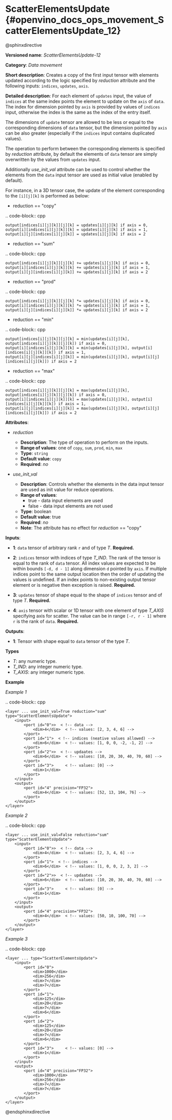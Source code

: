 # ScatterElementsUpdate {#openvino_docs_ops_movement_ScatterElementsUpdate_12}

@sphinxdirective

**Versioned name**: *ScatterElementsUpdate-12*

**Category**: *Data movement*

**Short description**: Creates a copy of the first input tensor with elements updated according to the logic specified by *reduction* attribute and the following inputs: ``indices``, ``updates``, ``axis``.

**Detailed description**: For each element of ``updates`` input, the value of ``indices`` at the same index points the element to update on the ``axis`` of ``data``. The index for dimension pointed by ``axis`` is provided by values of ``indices`` input, otherwise the index is the same as the index of the entry itself.

The dimensions of ``update`` tensor are allowed to be less or equal to the corresponding dimensions of ``data`` tensor, but the dimension pointed by ``axis`` can be also greater (especially if the ``indices`` input contains duplicated values).

The operation to perform between the corresponding elements is specified by *reduction* attribute,
by default the elements of ``data`` tensor are simply overwritten by the values from ``updates`` input.

Additionally *use_init_val* attribute can be used to control whether the elements from the ``data`` input tensor are used as initial value (enabled by default).

For instance, in a 3D tensor case, the update of the element corresponding to the ``[i][j][k]`` is performed as below:

- reduction == "copy"

.. code-block:: cpp

    output[indices[i][j][k]][j][k] = updates[i][j][k] if axis = 0,
    output[i][indices[i][j][k]][k] = updates[i][j][k] if axis = 1,
    output[i][j][indices[i][j][k]] = updates[i][j][k] if axis = 2


- reduction == "sum"

.. code-block:: cpp

    output[indices[i][j][k]][j][k] += updates[i][j][k] if axis = 0,
    output[i][indices[i][j][k]][k] += updates[i][j][k] if axis = 1,
    output[i][j][indices[i][j][k]] += updates[i][j][k] if axis = 2


- reduction == "prod"

.. code-block:: cpp

    output[indices[i][j][k]][j][k] *= updates[i][j][k] if axis = 0,
    output[i][indices[i][j][k]][k] *= updates[i][j][k] if axis = 1,
    output[i][j][indices[i][j][k]] *= updates[i][j][k] if axis = 2


- reduction == "min"

.. code-block:: cpp

    output[indices[i][j][k]][j][k] = min(updates[i][j][k], output[indices[i][j][k]][j][k]) if axis = 0,
    output[i][indices[i][j][k]][k] = min(updates[i][j][k], output[i][indices[i][j][k]][k]) if axis = 1,
    output[i][j][indices[i][j][k]] = min(updates[i][j][k], output[i][j][indices[i][j][k]]) if axis = 2


- reduction == "max"

.. code-block:: cpp

    output[indices[i][j][k]][j][k] = max(updates[i][j][k], output[indices[i][j][k]][j][k]) if axis = 0,
    output[i][indices[i][j][k]][k] = max(updates[i][j][k], output[i][indices[i][j][k]][k]) if axis = 1,
    output[i][j][indices[i][j][k]] = max(updates[i][j][k], output[i][j][indices[i][j][k]]) if axis = 2


**Attributes**:

* *reduction*

  * **Description**: The type of operation to perform on the inputs.
  * **Range of values**: one of ``copy``, ``sum``, ``prod``, ``min``, ``max``
  * **Type**: `string`
  * **Default value**: ``copy``
  * **Required**: *no*


* *use_init_val*

  * **Description**: Controls whether the elements in the data input tensor are used as init value for reduce operations.
  * **Range of values**:
    * true - data input elements are used
    * false - data input elements are not used
  * **Type**: boolean
  * **Default value**: true
  * **Required**: *no*
  * **Note**: The attribute has no effect for *reduction* == "copy"


**Inputs**:

*   **1**: ``data`` tensor of arbitrary rank ``r`` and of type *T*. **Required.**

*   **2**: ``indices`` tensor with indices of type *T_IND*. The rank of the tensor is equal to the rank of ``data`` tensor. All index values are expected to be within bounds ``[-d, d - 1]`` along dimension ``d`` pointed by ``axis``. If multiple indices point to the
same output location then the order of updating the values is undefined. If an index points to non-existing output tensor element or is negative then exception is raised. **Required.**

*   **3**: ``updates`` tensor of shape equal to the shape of ``indices`` tensor and of type *T*. **Required.**

*   **4**: ``axis`` tensor with scalar or 1D tensor with one element of type *T_AXIS* specifying axis for scatter.
The value can be in range ``[-r, r - 1]`` where ``r`` is the rank of ``data``. **Required.**

**Outputs**:

*   **1**: Tensor with shape equal to ``data`` tensor of the type *T*.

**Types**

* *T*: any numeric type.
* *T_IND*: any integer numeric type.
* *T_AXIS*: any integer numeric type.

**Example**

*Example 1*

.. code-block:: cpp

    <layer ... use_init_val=True reduction="sum" type="ScatterElementsUpdate">
        <input>
            <port id="0">>  < !-- data -->
                <dim>4</dim>  < !-- values: [2, 3, 4, 6] -->
            </port>
            <port id="1">  < !-- indices (neative values allowed) -->
                <dim>6</dim>  < !-- values: [1, 0, 0, -2, -1, 2] -->
            </port>
            <port id="2">>  < !-- updaates -->
                <dim>6</dim>  < !-- values: [10, 20, 30, 40, 70, 60] -->
            </port>
            <port id="3">     < !-- values: [0] -->
                <dim>1</dim>
            </port>
        </input>
        <output>
            <port id="4" precision="FP32">
                <dim>4</dim>  < !-- values: [52, 13, 104, 76] -->
            </port>
        </output>
    </layer>


*Example 2*

.. code-block:: cpp

    <layer ... use_init_val=False reduction="sum" type="ScatterElementsUpdate">
        <input>
            <port id="0">>  < !-- data -->
                <dim>4</dim>  < !-- values: [2, 3, 4, 6] -->
            </port>
            <port id="1">  < !-- indices -->
                <dim>6</dim>  < !-- values: [1, 0, 0, 2, 3, 2] -->
            </port>
            <port id="2">>  < !-- updaates -->
                <dim>6</dim>  < !-- values: [10, 20, 30, 40, 70, 60] -->
            </port>
            <port id="3">     < !-- values: [0] -->
                <dim>1</dim>
            </port>
        </input>
        <output>
            <port id="4" precision="FP32">
                <dim>4</dim>  < !-- values: [50, 10, 100, 70] -->
            </port>
        </output>
    </layer>


*Example 3*

.. code-block:: cpp

    <layer ... type="ScatterElementsUpdate">
        <input>
            <port id="0">
                <dim>1000</dim>
                <dim>256</dim>
                <dim>7</dim>
                <dim>7</dim>
            </port>
            <port id="1">
                <dim>125</dim>
                <dim>20</dim>
                <dim>7</dim>
                <dim>6</dim>
            </port>
            <port id="2">
                <dim>125</dim>
                <dim>20</dim>
                <dim>7</dim>
                <dim>6</dim>
            </port>
            <port id="3">     < !-- values: [0] -->
                <dim>1</dim>
            </port>
        </input>
        <output>
            <port id="4" precision="FP32">
                <dim>1000</dim>
                <dim>256</dim>
                <dim>7</dim>
                <dim>7</dim>
            </port>
        </output>
    </layer>




@endsphinxdirective
